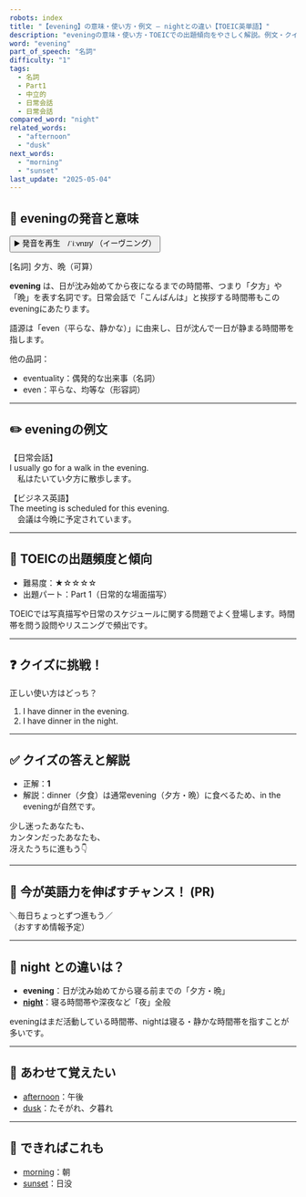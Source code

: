 ```yaml
---
robots: index
title: "【evening】の意味・使い方・例文 ― nightとの違い【TOEIC英単語】"
description: "eveningの意味・使い方・TOEICでの出題傾向をやさしく解説。例文・クイズ付きでnightとの違いもわかりやすく学べます。"
word: "evening"
part_of_speech: "名詞"
difficulty: "1"
tags:
  - 名詞
  - Part1
  - 中立的
  - 日常会話
  - 日常会話
compared_word: "night"
related_words:
  - "afternoon"
  - "dusk"
next_words:
  - "morning"
  - "sunset"
last_update: "2025-05-04"
---
```


## 🔰 eveningの発音と意味

<button class="play-audio" onclick="playTTS('evening')">
  <span class="play-audio-main">
    ▶️ 発音を再生　/ˈiːvnɪŋ/
  </span>
  <span class="play-audio-sub">
    （イーヴニング）
  </span>
</button>

[名詞] 夕方、晩（可算）

**evening** は、日が沈み始めてから夜になるまでの時間帯、つまり「夕方」や「晩」を表す名詞です。日常会話で「こんばんは」と挨拶する時間帯もこのeveningにあたります。

語源は「even（平らな、静かな）」に由来し、日が沈んで一日が静まる時間帯を指します。

他の品詞：  
- eventuality：偶発的な出来事（名詞）
- even：平らな、均等な（形容詞）

---

## ✏️ eveningの例文

【日常会話】  
I usually go for a walk in the evening.  
　私はたいてい夕方に散歩します。

【ビジネス英語】  
The meeting is scheduled for this evening.  
　会議は今晩に予定されています。

---

## 🎯 TOEICの出題頻度と傾向

- 難易度：★☆☆☆☆
- 出題パート：Part 1（日常的な場面描写）

TOEICでは写真描写や日常のスケジュールに関する問題でよく登場します。時間帯を問う設問やリスニングで頻出です。

---

## ❓ クイズに挑戦！

正しい使い方はどっち？

1. I have dinner in the evening.  
2. I have dinner in the night.

---

## ✅ クイズの答えと解説

- 正解：**1**
- 解説：dinner（夕食）は通常evening（夕方・晩）に食べるため、in the eveningが自然です。

少し迷ったあなたも、  
カンタンだったあなたも、  
冴えたうちに進もう👇️

---

## 🚀 今が英語力を伸ばすチャンス！ (PR)

<div class="info-center">
＼毎日ちょっとずつ進もう／<br>  
（おすすめ情報予定）
</div>

---

## 🤔  night との違いは？

- **evening**：日が沈み始めてから寝る前までの「夕方・晩」
- **[night](/word/night/)**：寝る時間帯や深夜など「夜」全般

eveningはまだ活動している時間帯、nightは寝る・静かな時間帯を指すことが多いです。

---

## 🧩 あわせて覚えたい

- [afternoon](/word/afternoon/)：午後
- [dusk](/word/dusk/)：たそがれ、夕暮れ

---

## 📖 できればこれも

- [morning](/word/morning/)：朝
- [sunset](/word/sunset/)：日没

<!-- cvid: aid48_bid11 -->
